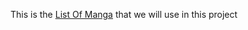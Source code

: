 This is the [List Of Manga](https://docs.google.com/spreadsheets/d/1bIg8_JawGzm-cksxwEUz6KDXHs6_AeUAm5ik1SAA7ng/edit?usp=sharing) that we will use in this project
